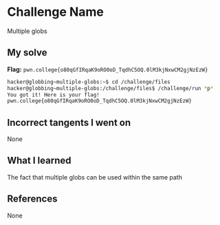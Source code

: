 # Challenge Name
Multiple globs

## My solve
**Flag:** `pwn.college{o80qGfIRqaK9oRO0oD_TqdhC5OQ.0lM3kjNxwCM2gjNzEzW}`

```bash
hacker@globbing~multiple-globs:~$ cd /challenge/files
hacker@globbing~multiple-globs:/challenge/files$ /challenge/run *p*
You got it! Here is your flag!
pwn.college{o80qGfIRqaK9oRO0oD_TqdhC5OQ.0lM3kjNxwCM2gjNzEzW}
```

## Incorrect tangents I went on
None

## What I learned
The fact that multiple globs can be used within the same path

## References 
None
